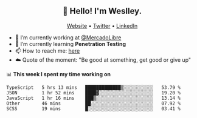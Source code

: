 <h2 align="center">👋 Hello! I'm Weslley.</h2>
<p align="center">
  <a href="http://weslleyneri.com.br">Website</a> •
  <a href="https://twitter.com/Weslley_Neri">Twitter</a> •
  <a href="https://www.linkedin.com/in/weslley-neri-3658908b">LinkedIn</a>
</p>


- 🔭 I’m currently working at [@MercadoLibre](https://github.com/mercadolibre)
- 🌱 I’m currently learning **Penetration Testing**
- 📫 How to reach me: [here](mailto:weslley39@gmail.com)
- ☁️ Quote of the moment: "Be good at something, get good or give up"

📊 **This week I spent my time working on**
<!--START_SECTION:waka-->

```text
TypeScript   5 hrs 13 mins   █████████████▒░░░░░░░░░░░   53.79 %
JSON         1 hr 52 mins    ████▓░░░░░░░░░░░░░░░░░░░░   19.20 %
JavaScript   1 hr 16 mins    ███▒░░░░░░░░░░░░░░░░░░░░░   13.14 %
Other        46 mins         ██░░░░░░░░░░░░░░░░░░░░░░░   07.92 %
SCSS         19 mins         █░░░░░░░░░░░░░░░░░░░░░░░░   03.41 %
```

<!--END_SECTION:waka-->

<!-- Inspired by https://github.com/gruselhaus/gruselhaus -->